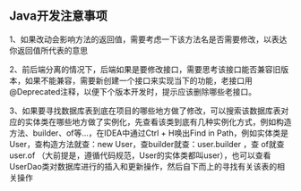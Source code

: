 ## Java开发注意事项

1、如果改动会影响方法的返回值，需要考虑一下该方法名是否需要修改，以表达你返回值所代表的意思

2、前后端分离的情况下，后端如果是要修改接口，需要思考该接口能否兼容旧版本，如果不能兼容，需要新创建一个接口来实现当下的功能，老接口用@Deprecated注释，以便下个版本开发时，提示应该删除哪些老接口。

3、如果要寻找数据库表到底在项目的哪些地方做了修改，可以搜索该数据库表对应的实体类在哪些地方做了实例化，先查看该类到底有几种实例化方式，例如构造方法、builder、of等...，在IDEA中通过Ctrl + H唤出Find in Path，例如实体类是User，查构造方法就查：new User，查builder就查：user.builder ，查 of就查 user.of （大前提是，遵循代码规范，User的实体类都叫user），也可以查看UserDao类对数据库进行的插入和更新操作，然后自下而上的寻找有关该表的相关操作